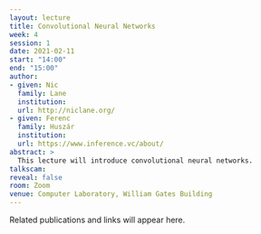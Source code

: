 ```yaml
---
layout: lecture
title: Convolutional Neural Networks
week: 4
session: 1
date: 2021-02-11
start: "14:00"
end: "15:00"
author:
- given: Nic
  family: Lane
  institution: 
  url: http://niclane.org/
- given: Ferenc
  family: Huszár
  institution: 
  url: https://www.inference.vc/about/
abstract: >
  This lecture will introduce convolutional neural networks. 
talkscam:
reveal: false
room: Zoom
venue: Computer Laboratory, William Gates Building
---
```


Related publications and links will appear here.
